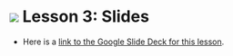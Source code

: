 
# ![](https://ga-dash.s3.amazonaws.com/production/assets/logo-9f88ae6c9c3871690e33280fcf557f33.png) Lesson 3: Slides
- Here is a [link to the Google Slide Deck for this lesson](https://docs.google.com/presentation/d/1uwIB5ueWo0Oxr4vX_Zjrc4H3EXU2OrgwRvjdWbeeHb4/edit?usp=sharing).
